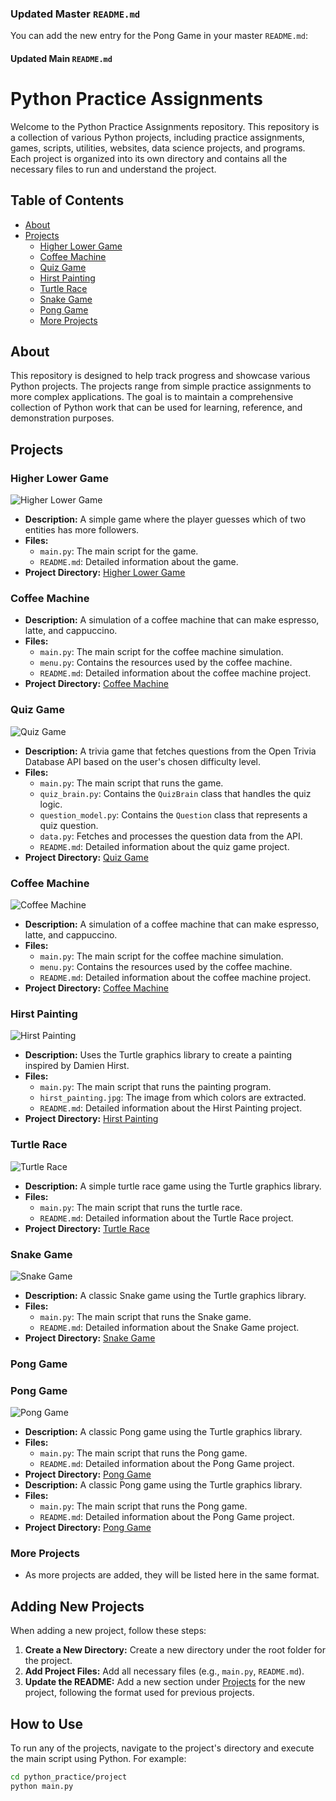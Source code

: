 
### Updated Master `README.md`

You can add the new entry for the Pong Game in your master `README.md`:

#### Updated Main `README.md`


# Python Practice Assignments

Welcome to the Python Practice Assignments repository. This repository is a collection of various Python projects, including practice assignments, games, scripts, utilities, websites, data science projects, and programs. Each project is organized into its own directory and contains all the necessary files to run and understand the project.

## Table of Contents

- [About](#about)
- [Projects](#projects)
  - [Higher Lower Game](#higher-lower-game)
  - [Coffee Machine](#coffee-machine)
  - [Quiz Game](#quiz-game)
  - [Hirst Painting](#hirst-painting)
  - [Turtle Race](#turtle-race)
  - [Snake Game](#snake-game)
  - [Pong Game](#pong-game)
  - [More Projects](#more-projects)

## About

This repository is designed to help track progress and showcase various Python projects. The projects range from simple practice assignments to more complex applications. The goal is to maintain a comprehensive collection of Python work that can be used for learning, reference, and demonstration purposes.

## Projects

### Higher Lower Game
![Higher Lower Game](./screenshots/higher-lower-game.png)
- **Description:** A simple game where the player guesses which of two entities has more followers.
- **Files:**
  - `main.py`: The main script for the game.
  - `README.md`: Detailed information about the game.
- **Project Directory:** [Higher Lower Game](higher-lower-game/)

### Coffee Machine

- **Description:** A simulation of a coffee machine that can make espresso, latte, and cappuccino.
- **Files:**
  - `main.py`: The main script for the coffee machine simulation.
  - `menu.py`: Contains the resources used by the coffee machine.
  - `README.md`: Detailed information about the coffee machine project.
- **Project Directory:** [Coffee Machine](coffee-machine/)

### Quiz Game
![Quiz Game](./screenshots/quiz-game.png)
- **Description:** A trivia game that fetches questions from the Open Trivia Database API based on the user's chosen difficulty level.
- **Files:**
  - `main.py`: The main script that runs the game.
  - `quiz_brain.py`: Contains the `QuizBrain` class that handles the quiz logic.
  - `question_model.py`: Contains the `Question` class that represents a quiz question.
  - `data.py`: Fetches and processes the question data from the API.
  - `README.md`: Detailed information about the quiz game project.
- **Project Directory:** [Quiz Game](quiz-game/)

### Coffee Machine
![Coffee Machine](./screenshots/coffee-machine.png)
- **Description:** A simulation of a coffee machine that can make espresso, latte, and cappuccino.
- **Files:**
  - `main.py`: The main script for the coffee machine simulation.
  - `menu.py`: Contains the resources used by the coffee machine.
  - `README.md`: Detailed information about the coffee machine project.
- **Project Directory:** [Coffee Machine](coffee-machine/)

### Hirst Painting
![Hirst Painting](./screenshots/hirst-painting.png)
- **Description:** Uses the Turtle graphics library to create a painting inspired by Damien Hirst.
- **Files:**
  - `main.py`: The main script that runs the painting program.
  - `hirst_painting.jpg`: The image from which colors are extracted.
  - `README.md`: Detailed information about the Hirst Painting project.
- **Project Directory:** [Hirst Painting](hirst-painting/)

### Turtle Race
![Turtle Race](./screenshots/turtle-race.png)
- **Description:** A simple turtle race game using the Turtle graphics library.
- **Files:**
  - `main.py`: The main script that runs the turtle race.
  - `README.md`: Detailed information about the Turtle Race project.
- **Project Directory:** [Turtle Race](turtle-race/)

### Snake Game
![Snake Game](./screenshots/snake-game.png)
- **Description:** A classic Snake game using the Turtle graphics library.
- **Files:**
  - `main.py`: The main script that runs the Snake game.
  - `README.md`: Detailed information about the Snake Game project.
- **Project Directory:** [Snake Game](snake-game/)

### Pong Game
### Pong Game
![Pong Game](./screenshots/pong-game.png)
- **Description:** A classic Pong game using the Turtle graphics library.
- **Files:**
  - `main.py`: The main script that runs the Pong game.
  - `README.md`: Detailed information about the Pong Game project.
- **Project Directory:** [Pong Game](pong-game/)
- **Description:** A classic Pong game using the Turtle graphics library.
- **Files:**
  - `main.py`: The main script that runs the Pong game.
  - `README.md`: Detailed information about the Pong Game project.
- **Project Directory:** [Pong Game](pong-game/)

### More Projects

- As more projects are added, they will be listed here in the same format.

## Adding New Projects

When adding a new project, follow these steps:

1. **Create a New Directory:** Create a new directory under the root folder for the project.
2. **Add Project Files:** Add all necessary files (e.g., `main.py`, `README.md`).
3. **Update the README:** Add a new section under [Projects](#projects) for the new project, following the format used for previous projects.

## How to Use

To run any of the projects, navigate to the project's directory and execute the main script using Python. For example:

```bash
cd python_practice/project
python main.py
```
